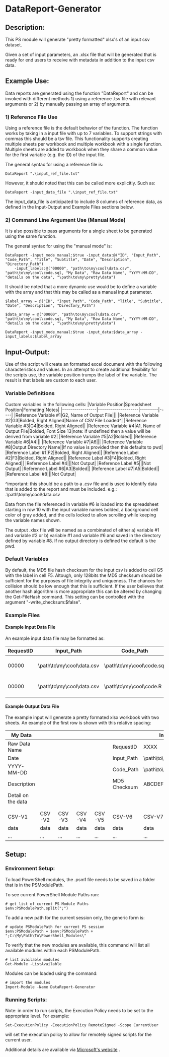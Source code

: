 # DataReport-Generator
## Description:
This PS module will generate "pretty formatted" xlsx's of an input csv dataset.

Given a set of input parameters, an .xlsx file that will be generated that is ready for end users to receive with metadata in addition to the input csv data. 

## Example Use:
Data reports are generated using the function "DataReport" and can be invoked with different methods 1) using a reference .tsv file with relevant arguments or 2) by manually passing an array of arguments.

### 1) Reference File Use
Using a reference file is the default behavior of the function. The function works by taking in a input file with up to 7 variables. To support strings with commas this should be a tsv file. This functionality supports creating multiple sheets per workbook and multiple workbook with a single function. Multiple sheets are added to workbook when they share a common value for the first variable (e.g. the ID) of the input file. 

The general syntax for using a reference file is:
```
DataReport ".\input_ref_file.txt"
```

However, it should noted that this can be called more explicitly. Such as:
```
DataReport -input_data_file ".\input_ref_file.txt"
```

The input_data_file is anticipated to include 8 columns of reference data, as defined in the Input-Output and Example Files sections below.

### 2) Command Line Argument Use (Manual Mode)
It is also possible to pass arguments for a single sheet to be generated using the same function. 

The general syntax for using the "manual mode" is:
```
DataReport -input_mode_manual:$true -input_data:@("ID", "Input_Path", "Code_Path", "Title", "Subtitle", "Date", "Description", "Directory_Path") 
	-input_labels:@("00000", "path\to\my\cool\data.csv", "path\to\my\cool\code.sql, "My Data", "Raw Data Name", "YYYY-MM-DD", "details on the data", "\path\to\my\pretty\data")
```

It should be noted that a more dynamic use would be to define a variable with the array and that this may be called as a manual input parameter.
```
$label_array = @("ID", "Input_Path", "Code_Path", "Title", "Subtitle", "Date", "Description", "Directory_Path") 

$data_array = @("00000", "path\to\my\cool\data.csv", "path\to\my\cool\code.sql, "My Data", "Raw Data Name", "YYYY-MM-DD", "details on the data", "\path\to\my\pretty\data")

DataReport -input_mode_manual:$true -input_data:$data_array -input_labels:$label_array
```

## Input-Output:
Use of the script will create an formatted excel document with the following characteristics and values. In an attempt to create additional flexibility for the scripts use, the variable position trumps the label of the variable. The result is that labels are custom to each user. 

### Variable Definitions
Custom variables in the following cells:
|Variable Position|Spreadsheet Position|Formating|Notes|
|-----------------|--------------------|---------|-----|
|Reference Variable #1|G2, Name of Output File|||
|Reference Variable #2|G3|Bolded, Right Aligned|Name of CSV File Loaded^|
|Reference Variable #3|G4|Bolded, Right Aligned||
|Reference Variable #4|A1, Name of Output File|Bolded, Font Size 13|note: if undefined then a value will be derived from variable #2|
|Reference Variable #5|A2|Bolded||
|Reference Variable #6|A4|||
|Reference Variable #7|A6|||
|Reference Variable #8|Output Directory Name||If no value is provided then this defaults to pwd|
|Reference Label #1|F2|Bolded, Right Aligned||
|Reference Label #2|F3|Bolded, Right Aligned||
|Reference Label #3|F4|Bolded, Right Aligned||
|Reference Label #4|||Not Output|
|Reference Label #5|||Not Output|
|Reference Label #6|A3|Bolded||
|Reference Label #7|A5|Bolded||
|Reference Label #8|||Not Output|

^important: this should be a path to a .csv file and is used to identify data that is added to the report and must be included. e.g.: .\path\to\my\cool\data.csv

Data from the file referenced in variable #6 is loaded into the spreadsheet starting in row 10 with the input variable names bolded, a background cell color of gray added, and the cells locked to allow scrolling while keeping the variable names shown.

The output .xlsx file will be named as a combinated of either a) variable #1 and variable #2 or b) variable #1 and variable #6 and saved in the directory defined by variable #8. If no output directory is defined the default is the pwd.

### Default Variables
By default, the MD5 file hash checksum for the input csv is added to cell G5 with the label in cell F5. Altough, only 128bits the MD5 checksum should be sufficient for the purposes of file integrity and uniqueness. The chances for collision should be low enough that this is sufficient. If the user believes that another hash algorithm is more appropriate this can be altered by changing the Get-FileHash command. 
This setting can be controlled with the argument "-write_checksum:$false".

### Example Files
#### Example Input Data File 
An example input data file may be formatted as:

|RequestID|Input_Path|Code_Path|Title|SubTitle|Date|Description|Output_Directory|
|---------|----------|---------|-----|--------|----|-----------|----------------|
|00000|\path\to\my\cool\data.csv |\path\to\my\cool\code.sql|My Data|Raw Data Name|YYYY-MM-DD|Details on the data|\path\to\my\pretty\data|
|00000|\path\to\my\cool\data.csv |\path\to\my\cool\code.R|My Data|Statistics|YYYY-MM-DD|Details on the data|\path\to\my\pretty\data|


#### Example Output Data File
The example input will generate a pretty formated xlsx workbook with two sheets. An example of the first row is shown with this relative spacing:

|My Data|    |    |    |    |    |Internal Use|    |
|-------|----|----|----|----|----|----|----|
|Raw Data Name| | | | |RequestID|XXXX||
|Date| | | | |Input_Path|\path\to\my\cool\data.csv||
|YYYY-MM-DD| | | | |Code_Path|\path\to\my\cool\code.sql||
|Description| | | | |MD5 Checksum|ABCDEFG123456||
|Detail on the data| | | | | | ||
| | | | | | | ||
| | | | | | | ||
|CSV-V1|CSV-V2|CSV-V3|CSV-V4|CSV-V5|CSV-V6|CSV-V7|...|
|data|data|data|data|data|data|data|...|
|...|...|...|...|...|...|...|...|


## Setup: 
### Environment Setup:
To load PowerShell modules, the .psm1 file needs to be saved in a folder that is in the PSModulePath. 

To see current PowerShell Module Paths run:
```
# get list of current PS Module Paths
$env:PSModulePath.split(";")
```

To add a new path for the current session only, the generic form is:
```
# update PSModulePath for current PS session
$env:PSModulePath = $env:PSModulePath + ";C:\My\Path\To\PowerShell_Modules\"
```

To verify that the new modules are available, this command will list all available modules within each PSModulePath.
```
# list available modules 
Get-Module -ListAvailable
```

Modules can be loaded using the command:
```
# import the modules 
Import-Module -Name DataReport-Generator
```

### Running Scripts:
Note: in order to run scripts, the Execution Policy needs to be set to the appropriate level. 
For example:
```
Set-ExecutionPolicy -ExecutionPolicy RemoteSigned -Scope CurrentUser
```
will set the execution policy to allow for remotely signed scripts for the current user. 

Additional details are available via [Microsoft's website](https://docs.microsoft.com/en-us/powershell/module/microsoft.powershell.security/set-executionpolicy?view=powershell-7) . 

